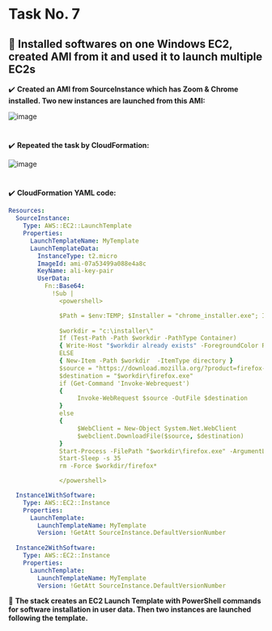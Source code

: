 # Task No. 7
## :memo: Installed softwares on one Windows EC2, created AMI from it and used it to launch multiple EC2s
:heavy_check_mark: **Created an AMI from SourceInstance which has Zoom & Chrome installed. Two new instances are launched from this AMI:**

![image](https://github.com/ali-arifin/AWS-Cloud-Internship-2022-/assets/103297661/a4c6c446-ec9a-4808-8210-1ae43f73c5cb)




#  
:heavy_check_mark: **Repeated the task by CloudFormation:**

![image](https://github.com/ali-arifin/AWS-Cloud-Internship-2022-/assets/103297661/9f91cf39-788e-4913-9632-e51d55a63011)




#
:heavy_check_mark: **CloudFormation YAML code:**
```yaml
Resources:
  SourceInstance:
    Type: AWS::EC2::LaunchTemplate
    Properties:
      LaunchTemplateName: MyTemplate
      LaunchTemplateData:
        InstanceType: t2.micro
        ImageId: ami-07a53499a088e4a8c
        KeyName: ali-key-pair
        UserData:
          Fn::Base64: 
            !Sub |
              <powershell>

              $Path = $env:TEMP; $Installer = "chrome_installer.exe"; Invoke-WebRequest "http://dl.google.com/chrome/install/375.126/chrome_installer.exe" -OutFile $Path\$Installer; Start-Process -FilePath $Path\$Installer -Args "/silent /install" -Verb RunAs -Wait; Remove-Item $Path\$Installer
            
              $workdir = "c:\installer\"
              If (Test-Path -Path $workdir -PathType Container)
              { Write-Host "$workdir already exists" -ForegroundColor Red}
              ELSE
              { New-Item -Path $workdir  -ItemType directory }
              $source = "https://download.mozilla.org/?product=firefox-latest&os=win64&lang=en-US"
              $destination = "$workdir\firefox.exe"
              if (Get-Command 'Invoke-Webrequest')
              {
                   Invoke-WebRequest $source -OutFile $destination
              }
              else
              {
                   $WebClient = New-Object System.Net.WebClient
                   $webclient.DownloadFile($source, $destination)
              }
              Start-Process -FilePath "$workdir\firefox.exe" -ArgumentList "/S"
              Start-Sleep -s 35
              rm -Force $workdir/firefox*

              </powershell>

  Instance1WithSoftware:
    Type: AWS::EC2::Instance
    Properties:
      LaunchTemplate: 
        LaunchTemplateName: MyTemplate
        Version: !GetAtt SourceInstance.DefaultVersionNumber
        
  Instance2WithSoftware:
    Type: AWS::EC2::Instance
    Properties:
      LaunchTemplate: 
        LaunchTemplateName: MyTemplate
        Version: !GetAtt SourceInstance.DefaultVersionNumber
```

:pushpin: **The stack creates an EC2 Launch Template with PowerShell commands for software installation in user data. Then two instances are launched following the template.**
